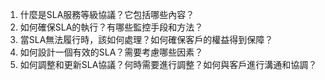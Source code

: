 1. 什麼是SLA服務等級協議？它包括哪些內容？
2. 如何確保SLA的執行？有哪些監控手段和方法？
3. 當SLA無法履行時，該如何處理？如何確保客戶的權益得到保障？
4. 如何設計一個有效的SLA？需要考慮哪些因素？
5. 如何調整和更新SLA協議？何時需要進行調整？如何與客戶進行溝通和協調？